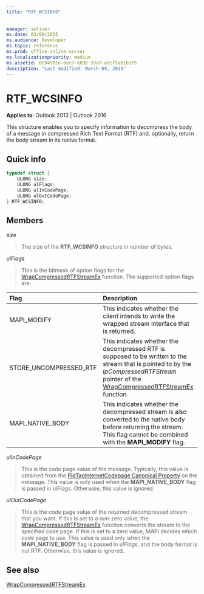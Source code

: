 ```yaml
---
title: "RTF_WCSINFO"
 
 
manager: soliver
ms.date: 03/09/2015
ms.audience: Developer
ms.topic: reference
ms.prod: office-online-server
ms.localizationpriority: medium
ms.assetid: 0c94501e-0ec7-e836-33a7-adcf5a61b375
description: "Last modified: March 09, 2015"
---
```


# RTF_WCSINFO

  
  
**Applies to**: Outlook 2013 | Outlook 2016 
  
This structure enables you to specify information to decompress the body of a message in compressed Rich Text Format (RTF) and, optionally, return the body stream in its native format.
  
## Quick info

```cpp
typedef struct { 
    ULONG size; 
    ULONG ulFlags; 
    ULONG ulInCodePage; 
    ULONG ulOutCodePage; 
} RTF_WCSINFO;

```

## Members

 _size_
  
> The size of the **RTF_WCSINFO** structure in number of bytes. 
    
 _ulFlags_
  
> This is the bitmask of option flags for the [WrapCompressedRTFStreamEx](wrapcompressedrtfstreamex.md) function. The supported option flags are: 
    
|Flag |Description |
|:-----|:-----|
|MAPI_MODIFY  <br/> |This indicates whether the client intends to write the wrapped stream interface that is returned. |
|STORE_UNCOMPRESSED_RTF  <br/> |This indicates whether the decompressed RTF is supposed to be written to the stream that is pointed to by the  _lpCompressedRTFStream_ pointer of the [WrapCompressedRTFStreamEx](wrapcompressedrtfstreamex.md) function. |
|MAPI_NATIVE_BODY  <br/> |This indicates whether the decompressed stream is also converted to the native body before returning the stream. This flag cannot be combined with the **MAPI_MODIFY** flag. |
   
 _ulInCodePage_
  
> This is the code page value of the message. Typically, this value is obtained from the [PidTagInternetCodepage Canonical Property](pidtaginternetcodepage-canonical-property.md) on the message. This value is only used when the **MAPI_NATIVE_BODY** flag is passed in  _ulFlags_. Otherwise, this value is ignored.
    
 _ulOutCodePage_
  
> This is the code page value of the returned decompressed stream that you want. If this is set to a non-zero value, the [WrapCompressedRTFStreamEx](wrapcompressedrtfstreamex.md) function converts the stream to the specified code page. If this is set to a zero value, MAPI decides which code page to use. This value is used only when the **MAPI_NATIVE_BODY** flag is passed in  _ulFlags_, and the body format is not RTF. Otherwise, this value is ignored.
    
## See also



[WrapCompressedRTFStreamEx](wrapcompressedrtfstreamex.md)

